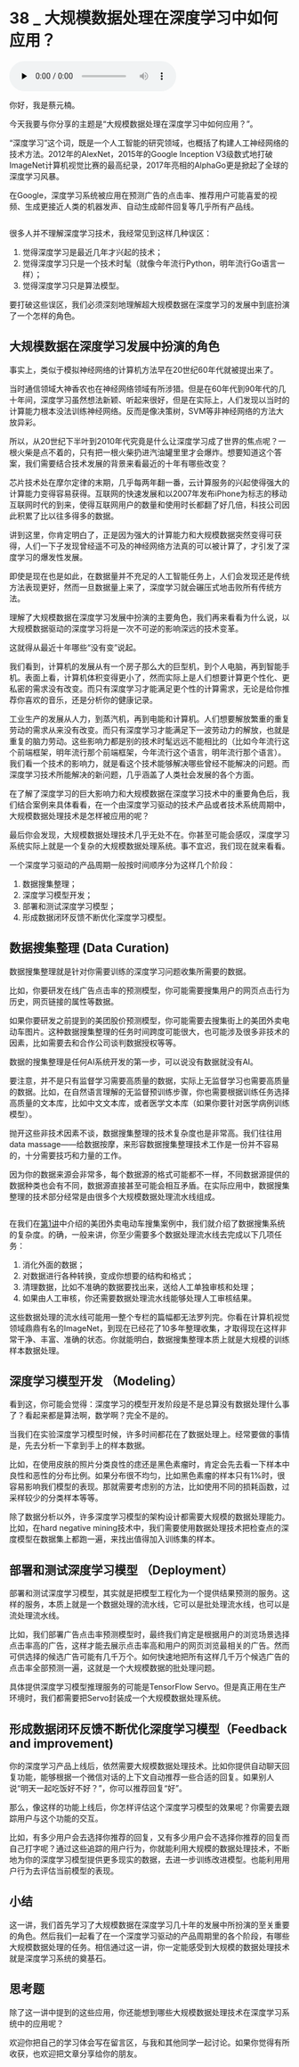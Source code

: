 # 38 _ 大规模数据处理在深度学习中如何应用？

<audio id="audio" title="38 | 大规模数据处理在深度学习中如何应用？" controls="" preload="none"><source id="mp3" src="https://static001.geekbang.org/resource/audio/c5/6f/c5f15d7ace5e126d6be0d007550e656f.mp3"></audio>

你好，我是蔡元楠。

今天我要与你分享的主题是“大规模数据处理在深度学习中如何应用？”。

“深度学习”这个词，既是一个人工智能的研究领域，也概括了构建人工神经网络的技术方法。2012年的AlexNet，2015年的Google Inception V3级数式地打破ImageNet计算机视觉比赛的最高纪录，2017年亮相的AlphaGo更是掀起了全球的深度学习风暴。

在Google，深度学习系统被应用在预测广告的点击率、推荐用户可能喜爱的视频、生成更接近人类的机器发声、自动生成邮件回复等几乎所有产品线。

<img src="https://static001.geekbang.org/resource/image/61/94/61410804678a8525c75991e9fb6dc694.png" alt="">

很多人并不理解深度学习技术，我经常见到这样几种误区：

1. 觉得深度学习是最近几年才兴起的技术；
1. 觉得深度学习只是一个技术时髦（就像今年流行Python，明年流行Go语言一样）；
1. 觉得深度学习只是算法模型。

要打破这些误区，我们必须深刻地理解超大规模数据在深度学习的发展中到底扮演了一个怎样的角色。

## 大规模数据在深度学习发展中扮演的角色

事实上，类似于模拟神经网络的计算机方法早在20世纪60年代就被提出来了。

当时通信领域大神香农也在神经网络领域有所涉猎。但是在60年代到90年代的几十年间，深度学习虽然想法新颖、听起来很好，但是在实际上，人们发现以当时的计算能力根本没法训练神经网络。反而是像决策树，SVM等非神经网络的方法大放异彩。

所以，从20世纪下半叶到2010年代究竟是什么让深度学习成了世界的焦点呢？一根火柴是点不着的，只有把一根火柴扔进汽油罐里里才会爆炸。想要知道这个答案，我们需要结合技术发展的背景来看最近的十年有哪些改变？

芯片技术处在摩尔定律的末期，几乎每两年翻一番，云计算服务的兴起使得强大的计算能力变得容易获得。互联网的快速发展和以2007年发布iPhone为标志的移动互联网时代的到来，使得互联网用户的数量和使用时长都翻了好几倍，科技公司因此积累了比以往多得多的数据。

讲到这里，你肯定明白了，正是因为强大的计算能力和大规模数据突然变得可获得，人们一下子发现曾经遥不可及的神经网络方法真的可以被计算了，才引发了深度学习的爆发性发展。

即使是现在也是如此，在数据量并不充足的人工智能任务上，人们会发现还是传统方法表现更好，然而一旦数据量上来了，深度学习就会碾压式地击败所有传统方法。

理解了大规模数据在深度学习发展中扮演的主要角色，我们再来看看为什么说，以大规模数据驱动的深度学习将是一次不可逆的影响深远的技术变革。

这就得从最近十年哪些“没有变”说起。

我们看到，计算机的发展从有一个房子那么大的巨型机，到个人电脑，再到智能手机。表面上看，计算机体积变得更小了，然而实际上是人们想要计算更个性化、更私密的需求没有改变。而只有深度学习才能满足更个性的计算需求，无论是给你推荐你喜欢的音乐，还是分析你的健康记录。

工业生产的发展从人力，到蒸汽机，再到电能和计算机。人们想要解放繁重的重复劳动的需求从来没有改变。而只有深度学习才能满足下一波劳动力的解放，也就是重复的脑力劳动。这些影响力都是别的技术时髦远远不能相比的（比如今年流行这个前端框架，明年流行那个前端框架，今年流行这个语言，明年流行那个语言）。我们看一个技术的影响力，就是看这个技术能够解决哪些曾经不能解决的问题。而深度学习技术所能解决的新问题，几乎涵盖了人类社会发展的各个方面。

在了解了深度学习的巨大影响力和大规模数据在深度学习技术中的重要角色后，我们结合案例来具体看看，在一个由深度学习驱动的技术产品或者技术系统周期中，大规模数据处理技术是怎样被应用的呢？

最后你会发现，大规模数据处理技术几乎无处不在。你甚至可能会感叹，深度学习系统实际上就是一个复杂的大规模数据处理系统。事不宜迟，我们现在就来看看。

一个深度学习驱动的产品周期一般按时间顺序分为这样几个阶段：

1. 数据搜集整理；
1. 深度学习模型开发；
1. 部署和测试深度学习模型；
1. 形成数据闭环反馈不断优化深度学习模型。

## 数据搜集整理 (Data Curation)

数据搜集整理就是针对你需要训练的深度学习问题收集所需要的数据。

比如，你要研发在线广告点击率的预测模型，你可能需要搜集用户的网页点击行为历史，网页链接的属性等数据。

如果你要研发之前提到的美团股价预测模型，你可能需要去搜集街上的美团外卖电动车图片。这种数据搜集整理的任务时间跨度可能很大，也可能涉及很多非技术的因素，比如需要去和合作公司谈判数据授权等等。

数据的搜集整理是任何AI系统开发的第一步，可以说没有数据就没有AI。

要注意，并不是只有监督学习需要高质量的数据，实际上无监督学习也需要高质量的数据。比如，在自然语言理解的无监督预训练步骤，你也需要根据训练任务选择高质量的文本库，比如中文文本库，或者医学文本库（如果你要针对医学病例训练模型）。

抛开这些非技术因素不谈，数据搜集整理的技术复杂度也是非常高。我们往往用data massage——给数据按摩，来形容数据搜集整理技术工作是一份并不容易的，十分需要技巧和力量的工作。

因为你的数据来源会非常多，每个数据源的格式可能都不一样，不同数据源提供的数据种类也会有不同，数据源直接甚至可能会相互矛盾。在实际应用中，数据搜集整理的技术部分经常是由很多个大规模数据处理流水线组成。

<img src="https://static001.geekbang.org/resource/image/44/c7/449ebd6c5950f5b7691d34d13a781ac7.jpg" alt="">

在我们在[第1讲](https://time.geekbang.org/column/article/90081)中介绍的美团外卖电动车搜集案例中，我们就介绍了数据搜集系统的复杂度。的确，一般来讲，你至少需要多个数据处理流水线去完成以下几项任务：

1. 消化外面的数据；
1. 对数据进行各种转换，变成你想要的结构和格式；
1. 清理数据，比如不准确的数据要找出来，送给人工单独审核和处理；
1. 如果由人工审核，你还需要数据处理流水线能够处理人工审核结果。

这些数据处理的流水线可能用一整个专栏的篇幅都无法罗列完。你看在计算机视觉领域鼎鼎有名的ImageNet，到现在已经花了10多年整理收集，才取得现在这样非常干净、丰富、准确的状态。你就能明白，数据搜集整理本质上就是大规模的训练样本数据处理。

## 深度学习模型开发 （Modeling）

看到这，你可能会觉得：深度学习的模型开发阶段是不是总算没有数据处理什么事了？看起来都是算法啊，数学啊？完全不是的。

当我们在实验深度学习模型时候，许多时间都花在了数据处理上。经常要做的事情是，先去分析一下拿到手上的样本数据。

比如，在使用皮肤的照片分类良性的痣还是黑色素瘤时，肯定会先去看一下样本中良性和恶性的分布比例。如果分布很不均匀，比如黑色素瘤的样本只有1%时，很容易影响我们模型的表现。那就需要考虑别的方法，比如使用不同的损耗函数，过采样较少的分类样本等等。

除了数据分析以外，许多深度学习模型的架构设计都需要大规模的数据处理能力。比如，在hard negative mining技术中，我们需要使用数据处理技术把检查点的深度模型在数据集上都跑一遍，来找出值得加入训练集的样本。

## 部署和测试深度学习模型 （Deployment）

部署和测试深度学习模型，其实就是把模型工程化为一个提供结果预测的服务。这样的服务，本质上就是一个数据处理的流水线，它可以是批处理流水线，也可以是流处理流水线。

比如，我们部署广告点击率预测模型时，最终我们肯定是根据用户的浏览场景选择点击率高的广告，这样才能去展示点击率高和用户的网页浏览最相关的广告。然而可供选择的候选广告可能有几千万个。如何快速地把所有这样几千万个候选广告的点击率全部预测一遍，这就是一个大规模数据的批处理问题。

具体提供深度学习模型推理服务的可能是TensorFlow Servo。但是真正用在生产环境时，我们都需要把Servo封装成一个大规模数据处理系统。

## 形成数据闭环反馈不断优化深度学习模型（Feedback and improvement)

你的深度学习产品上线后，依然需要大规模数据处理技术。比如你提供自动聊天回复功能，能够根据一个微信对话的上下文自动推荐一些合适的回复。如果别人说“明天一起吃饭好不好？”，你可以推荐回复“好”。

那么，像这样的功能上线后，你怎样评估这个深度学习模型的效果呢？你需要去跟踪用户与这个功能的交互。

比如，有多少用户会去选择你推荐的回复，又有多少用户会不选择你推荐的回复而自己打字呢？通过这些追踪的用户行为，你就能利用大规模的数据处理技术，不断地为你的深度学习模型提供更多现实的数据，去进一步训练改进模型。也能利用用户行为去评估当前模型的表现。

## 小结

这一讲，我们首先学习了大规模数据在深度学习几十年的发展中所扮演的至关重要的角色。然后我们一起看了在一个深度学习驱动的产品周期里的各个阶段，有哪些大规模数据处理的任务。相信通过这一讲，你一定能感受到大规模的数据处理技术就是深度学习系统的奠基石。

## 思考题

除了这一讲中提到的这些应用，你还能想到哪些大规模数据处理技术在深度学习系统中的应用呢？

欢迎你把自己的学习体会写在留言区，与我和其他同学一起讨论。如果你觉得有所收获，也欢迎把文章分享给你的朋友。


